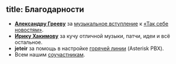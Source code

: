 title: Благодарности
---
- **[Александру Грееву](http://www.alvg.ru/)** за [музыкальное вступление](http://www.alvg.ru/20110401/3257/) к [«Так себе новостям»](/programs/tsn/).
- **[Ирику Хакимову](http://twitter.com/hakimovis)** за кучу отличной музыки, патчи, идеи и всё остальное.
- **jeteir** за помощь в настройке [горячей линии](/hotline/) (Asterisk PBX).
- Всем нашим [соучастникам](/guests/).
